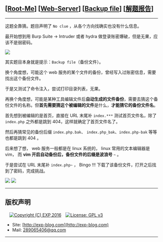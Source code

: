 ## [[Root-Me](https://www.root-me.org/)] [[Web-Server](https://www.root-me.org/en/Challenges/Web-Server/)] [[Backup file](https://www.root-me.org/en/Challenges/Web-Server/Backup-file)] [[解题报告](http://exp-blog.com/2019/01/13/pid-2960/)]

------

这题全靠猜。题目声明了 `No clue` ，从各个方向找确实也没有什么信息。

最开始想到用 Burp Suite -> Intruder 或者 hydra 做登录账密爆破，但是无果，应该不是弱密码。

![](https://github.com/lyy289065406/CTF-Solving-Reports/blob/master/rootme/Web-Server/%5B06%5D%20%5B10P%5D%20Backup%20file/imgs/01.png)

其实题目本身就是提示：`Backup file`（备份文件）。

换个角度想，可能这个 web 服务的某个文件的备份，曾经写入过账密信息，需要找出这个备份文件。

于是又测试了命令注入，尝试打印目录列表，无果。

再换个角度想，可能是某种工具编辑文件后**自动生成的文件备份**，需要去猜这个备份文件的名称。但**首先需要猜这个被编辑的文件**是什么，**才能猜它的备份文件名**。

首先想到被编辑的是首页，直接在 URL 末尾补 `index.***` 测试首页文件名，除了 `index.php` 之外都是跳到 404，这样就确定了首页文件名了。

然后再猜常见的备份后缀 `index.php.bak`、 `index.php_bak`、`index.php-bak` 等等也都是跳到 404 。

后来想了想， web 服务一般都是在 linux 系统的， linux 常用的文本编辑器是 vim， 而 **vim 开启自动备份后，备份文件的后缀是波浪号** `~` 。

于是尝试在 URL 末尾补 `index.php~` ， Bingo !!! 下载了该备份文件，打开之后找到了密码，完成挑战。

![](https://github.com/lyy289065406/CTF-Solving-Reports/blob/master/rootme/Web-Server/%5B06%5D%20%5B10P%5D%20Backup%20file/imgs/02.png)
![](https://github.com/lyy289065406/CTF-Solving-Reports/blob/master/rootme/Web-Server/%5B06%5D%20%5B10P%5D%20Backup%20file/imgs/03.png)

------

## 版权声明

　[![Copyright (C) EXP,2016](https://img.shields.io/badge/Copyright%20(C)-EXP%202016-blue.svg)](http://exp-blog.com)　[![License: GPL v3](https://img.shields.io/badge/License-GPL%20v3-blue.svg)](https://www.gnu.org/licenses/gpl-3.0)
  

- Site: [http://exp-blog.com](http://exp-blog.com) 
- Mail: <a href="mailto:289065406@qq.com?subject=[EXP's Github]%20Your%20Question%20（请写下您的疑问）&amp;body=What%20can%20I%20help%20you?%20（需要我提供什么帮助吗？）">289065406@qq.com</a>


------
